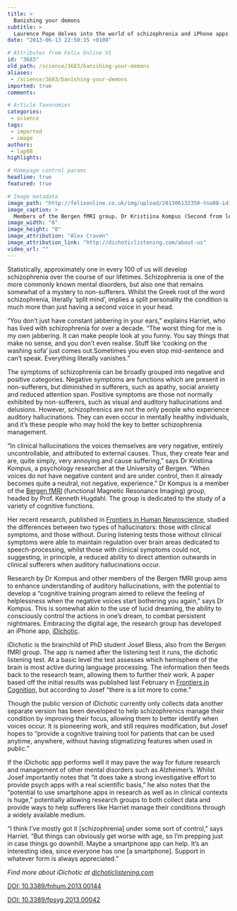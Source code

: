 ```yaml
---
title: >
  Banishing your demons
subtitle: >
  Laurence Pope delves into the world of schizophrenia and iPhone apps
date: "2013-06-13 22:50:35 +0100"

# Attributes from Felix Online V1
id: "3683"
old_path: /science/3683/banishing-your-demons
aliases:
 - /science/3683/banishing-your-demons
imported: true
comments:

# Article Taxonomies
categories:
 - science
tags:
 - imported
 - image
authors:
 - lap08
highlights:

# Homepage control params
headline: true
featured: true

# Image metadata
image_path: "http://felixonline.co.uk/img/upload/201306132350-tna08-idichotic.jpg"
image_caption: >
  Members of the Bergen fMRI group. Dr Kristiina Kompus (Second from left), Josef Bless (Middle)
image_width: "0"
image_height: "0"
image_attribution: "Alex Craven"
image_attribution_link: "http://dichoticlistening.com/about-us"
video_url: ""
---
```


Statistically, approximately one in every 100 of us will develop schizophrenia over the course of our lifetimes. Schizophrenia is one of the more commonly known mental disorders, but also one that remains somewhat of a mystery to non-sufferers. Whilst the Greek root of the word schizophrenia, literally ‘split mind’, implies a split personality the condition is much more than just having a second voice in your head.

“You don’t just have constant jabbering in your ears,” explains Harriet, who has lived with schizophrenia for over a decade. “The worst thing for me is my own jabbering. It can make people look at you funny. You say things that make no sense, and you don’t even realise. Stuff like ‘cooking on the washing sofa’ just comes out.Sometimes you even stop mid-sentence and can’t speak. Everything literally vanishes.”

The symptoms of schizophrenia can be broadly grouped into negative and positive categories. Negative symptoms are functions which are present in non-sufferers, but diminished in sufferers, such as apathy, social anxiety and reduced attention span. Positive symptoms are those not normally exhibited by non-sufferers, such as visual and auditory hallucinations and delusions. However, schizophrenics are not the only people who experience auditory hallucinations. They can even occur in mentally healthy individuals, and it’s these people who may hold the key to better schizophrenia management.

“In clinical hallucinations the voices themselves are very negative, entirely uncontrollable, and attributed to external causes. Thus, they create fear and are, quite simply, very annoying and cause suffering,” says Dr Kristiina Kompus, a psychology researcher at the University of Bergen. “When voices do not have negative content and are under control, then it already becomes quite a neutral, not negative, experience.” Dr Kompus is a member of the [Bergen fMRI](http://fmri.uib.no/) (functional Magnetic Resonance Imaging) group, headed by Prof. Kenneth Hugdahl. The group is dedicated to the study of a variety of cognitive functions.

Her recent research, published in [Frontiers in Human Neuroscience](http://www.frontiersin.org/Human_Neuroscience/10.3389/fnhum.2013.00144/abstract), studied the differences between two types of hallucinators: those with clinical symptoms, and those without. During listening tests those without clinical symptoms were able to maintain regulation over brain areas dedicated to speech-processing, whilst those with clinical symptoms could not, suggesting, in principle, a reduced ability to direct attention outwards in clinical sufferers when auditory hallucinations occur.

Research by Dr Kompus and other members of the Bergen fMRI group aims to enhance understanding of auditory hallucinations, with the potential to develop a “cognitive training program aimed to relieve the feeling of helplessness when the negative voices start bothering you again,” says Dr Kompus. This is somewhat akin to the use of lucid dreaming, the ability to consciously control the actions in one’s dream, to combat persistent nightmares. Embracing the digital age, the research group has developed an iPhone app, [iDichotic](http://dichoticlistening.com/).

iDichotic is the brainchild of PhD student Josef Bless, also from the Bergen fMRI group. The app is named after the listening test it runs, the dichotic listening test. At a basic level the test assesses which hemisphere of the brain is most active during language processing. The information then feeds back to the research team, allowing them to further their work. A paper based off the initial results was published last February in [Frontiers in Cognition](http://www.frontiersin.org/Cognition/10.3389/fpsyg.2013.00042/abstract), but according to Josef “there is a lot more to come.”

Though the public version of iDichotic currently only collects data another separate version has been developed to help schizophrenics manage their condition by improving their focus, allowing them to better identify when voices occur. It is pioneering work, and still requires modification, but Josef hopes to “provide a cognitive training tool for patients that can be used anytime, anywhere, without having stigmatizing features when used in public.”

If the iDichotic app performs well it may pave the way for future research and management of other mental disorders such as Alzheimer’s. Whilst Josef importantly notes that “it does take a strong investigative effort to provide psych apps with a real scientific basis,” he also notes that the “potential to use smartphone apps in research as well as in clinical contexts is huge,” potentially allowing research groups to both collect data and provide ways to help sufferers like Harriet manage their conditions through a widely available medium.

“I think I’ve mostly got it [schizophrenia] under some sort of control,” says Harriet. “But things can obviously get worse with age, so I’m prepping just in case things go downhill. Maybe a smartphone app can help. It’s an interesting idea, since everyone has one [a smartphone]. Support in whatever form is always appreciated.”

_Find more about iDichotic at [dichoticlistening.com](http://dichoticlistening.com)_

[DOI: 10.3389/fnhum.2013.00144](http://www.frontiersin.org/Human_Neuroscience/10.3389/fnhum.2013.00144/abstract)

[DOI: 10.3389/fpsyg.2013.00042](http://www.frontiersin.org/Cognition/10.3389/fpsyg.2013.00042/abstract)
